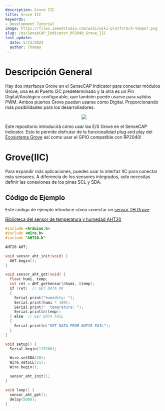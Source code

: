 ```yaml
---
description: Grove IIC
title: Grove IIC
keywords:
- Development Tutorial
image: https://files.seeedstudio.com/wiki/wiki-platform/S-tempor.png
slug: /es/SenseCAP_Indicator_RP2040_Grove_IIC
last_update:
  date: 5/23/2023
  author: Thomas
---
```

# **Descripción General**

Hay dos interfaces Grove en el SenseCAP Indicator para conectar módulos Grove, una es el Puerto I2C predeterminado y la otra es un Pin Digital/Analógico configurable, que también puede usarse para salidas PWM. Ambos puertos Grove pueden usarse como Digital. Proporcionando más posibilidades para los desarrolladores.

<div align="center"><img width={800} src="https://files.seeedstudio.com/wiki/SenseCAP/SenseCAP_Indicator/grove.png"/></div>

Este repositorio introducirá cómo usar las E/S Grove en el SenseCAP Indicator. Esto te permite disfrutar de la funcionalidad plug and play del [Ecosistema Grove](https://www.seeedstudio.com/category/Grove-c-1003.html) así como usar el GPIO compatible con RP2040!

# **Grove(IIC)**

Para expandir más aplicaciones, puedes usar la interfaz IIC para conectar más sensores.
A diferencia de los sensores integrados, solo necesitas definir las conexiones de los pines SCL y SDA.

## **Código de Ejemplo**

Este código de ejemplo introduce cómo conectar un [sensor TH Grove](/Grove-AHT20-I2C-Industrial-Grade-Temperature&Humidity-Sensor):

[Biblioteca del sensor de temperatura y humedad AHT20](https://github.com/Seeed-Studio/Seeed_Arduino_AHT20/)

```cpp
#include <Arduino.h>
#include <Wire.h>
#include "AHT20.h"

AHT20 AHT;

void sensor_aht_init(void) {
  AHT.begin();
}

void sensor_aht_get(void) {
  float humi, temp;
  int ret = AHT.getSensor(&humi, &temp);
  if (ret)  // GET DATA OK
  {
    Serial.print("humidity: ");
    Serial.print(humi * 100);
    Serial.print("  temerature: ");
    Serial.println(temp);
  } else  // GET DATA FAIL
  {
    Serial.println("GET DATA FROM AHT20 FAIL");
  }
}

void setup() {
  Serial.begin(115200);

  Wire.setSDA(20);
  Wire.setSCL(21);
  Wire.begin();

  sensor_aht_init();
}

void loop() {
  sensor_aht_get();
  delay(5000);
}
```
